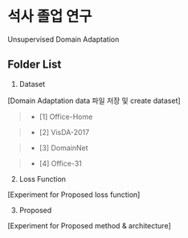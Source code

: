 # 석사 졸업 연구

Unsupervised Domain Adaptation

## Folder List
1. Dataset

[Domain Adaptation data 파일 저장 및 create dataset]

> * [1] Office-Home

> * [2] VisDA-2017

> * [3] DomainNet

> * [4] Office-31

2. Loss Function

[Experiment for Proposed loss function]

3. Proposed

[Experiment for Proposed method & architecture]
